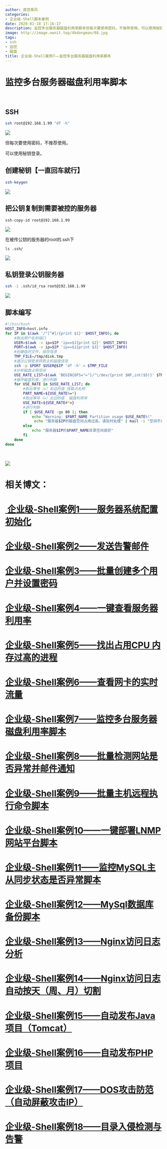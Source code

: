 ```yaml
---
author: 南宫乘风
categories:
- 企业级-Shell脚本案例
date: 2020-01-18 17:16:17
description: 监控多台服务器磁盘利用率脚本但每次要使用密码，不推荐使用。可以使用秘钥登录。创建秘钥一直回车就行把公钥复制到需要被控的服务器在被传公钥的服务器的的下私钥登录公钥服务器脚本编写取出用户名和端口创建临时文。。。。。。。
image: http://image.ownit.top/4kdongman/08.jpg
tags:
- ssh
- 监控
- 磁盘
title: 企业级-Shell案例7——监控多台服务器磁盘利用率脚本
---
```


<!--more-->

# 监控多台服务器磁盘利用率脚本

 

## SSH

```bash
ssh root@192.168.1.99 "df -h"
```

![](http://image.ownit.top/csdn/20200118162917664.png)

但每次要使用密码，不推荐使用。

可以使用秘钥登录。

## 创建秘钥【一直回车就行】

```bash
ssh-keygen
```

![](http://image.ownit.top/csdn/20200118163246786.png)

## 把公钥复制到需要被控的服务器

```
ssh-copy-id root@192.168.1.99
```

![](http://image.ownit.top/csdn/2020011816355378.png)

在被传公钥的服务器的root的.ssh下

```
ls .ssh/
```

![](http://image.ownit.top/csdn/20200118163740302.png)

## 私钥登录公钥服务器

```bash
ssh -i .ssh/id_rsa root@192.168.1.99
```

![](http://image.ownit.top/csdn/20200118163846994.png)

## 脚本编写

```bash
#!/bin/bash
HOST_INFO=host.info
for IP in $(awk '/^[^#]/{print $1}' $HOST_INFO); do
	#取出用户名和端口
    USER=$(awk -v ip=$IP 'ip==$1{print $2}' $HOST_INFO)
    PORT=$(awk -v ip=$IP 'ip==$1{print $3}' $HOST_INFO)
	#创建临时文件，保存信息
    TMP_FILE=/tmp/disk.tmp
	#通过公钥登录获取主机磁盘信息
    ssh -p $PORT $USER@$IP 'df -h' > $TMP_FILE
	#分析磁盘占用空间
    USE_RATE_LIST=$(awk 'BEGIN{OFS="="}/^\/dev/{print $NF,int($5)}' $TMP_FILE)
	#循环磁盘列表，进行判断
    for USE_RATE in $USE_RATE_LIST; do
		#取出等号（=）右边的值 挂载点名称
        PART_NAME=${USE_RATE%=*}  
		#取出等号（=）左边的值  磁盘利用率
        USE_RATE=${USE_RATE#*=}
		#进行判断
        if [ $USE_RATE -ge 80 ]; then
            echo "Warning: $PART_NAME Partition usage $USE_RATE%!"
			 echo "服务器$IP的磁盘空间占用过高，请及时处理" | mail -s "空间不足警告" 你的qq@qq.com
		else
			echo "服务器$IP的$PART_NAME目录空间良好"
        fi
    done
done
```

 

![](http://image.ownit.top/csdn/20200118171504700.png)

# 相关博文：

# [ 企业级-Shell案例1——服务器系统配置初始化](https://blog.csdn.net/heian_99/article/details/104027379)

# [企业级-Shell案例2——发送告警邮件](https://blog.csdn.net/heian_99/article/details/104028229)

# [企业级-Shell案例3——批量创建多个用户并设置密码](https://blog.csdn.net/heian_99/article/details/104028407)

# [企业级-Shell案例4——一键查看服务器利用率](https://blog.csdn.net/heian_99/article/details/104028739)

# [企业级-Shell案例5——找出占用CPU 内存过高的进程](https://blog.csdn.net/heian_99/article/details/104030019)

# [企业级-Shell案例6——查看网卡的实时流量](https://blog.csdn.net/heian_99/article/details/104030173)

# [企业级-Shell案例7——监控多台服务器磁盘利用率脚本](https://blog.csdn.net/heian_99/article/details/104031458)

# [企业级-Shell案例8——批量检测网站是否异常并邮件通知](https://blog.csdn.net/heian_99/article/details/104032121)

# [企业级-Shell案例9——批量主机远程执行命令脚本](https://blog.csdn.net/heian_99/article/details/104039706)

# [企业级-Shell案例10——一键部署LNMP网站平台脚本](https://blog.csdn.net/heian_99/article/details/104039886)

# [企业级-Shell案例11——监控MySQL主从同步状态是否异常脚本](https://blog.csdn.net/heian_99/article/details/104040379)

# [企业级-Shell案例12——MySql数据库备份脚本](https://blog.csdn.net/heian_99/article/details/104061077)

# [企业级-Shell案例13——Nginx访问日志分析](https://blog.csdn.net/heian_99/article/details/104061361)

# [企业级-Shell案例14——Nginx访问日志自动按天（周、月）切割](https://blog.csdn.net/heian_99/article/details/104061818)

# [企业级-Shell案例15——自动发布Java项目（Tomcat）](https://blog.csdn.net/heian_99/article/details/104062470)

# [企业级-Shell案例16——自动发布PHP项目](https://blog.csdn.net/heian_99/article/details/104062967)

# [企业级-Shell案例17——DOS攻击防范（自动屏蔽攻击IP）](https://blog.csdn.net/heian_99/article/details/104063402)

# [企业级-Shell案例18——目录入侵检测与告警](https://blog.csdn.net/heian_99/article/details/104063746)